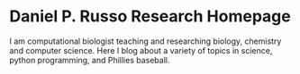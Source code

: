 <!--
.. title: Daniel P. Russo Research
.. slug: index
.. date: 2019-09-09 13:01:38 UTC-04:00
.. tags:
.. category:
.. link:
.. description:
.. type: text
.. hidetitle: True
-->

# Daniel P. Russo Research Homepage 

I am computational biologist teaching and researching biology, chemistry and computer science.  Here I blog about a variety of topics in science, python programming, and Phillies baseball.
